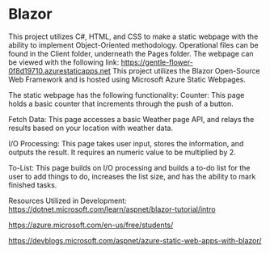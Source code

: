 # Blazor
This project utilizes C#, HTML, and CSS to make a static webpage with the ability to implement Object-Oriented methodology. Operational files can be found in the Client folder, underneath the Pages folder. The webpage can be viewed with the following link: https://gentle-flower-0f8d19710.azurestaticapps.net
This project utilizes the Blazor Open-Source Web Framework and is hosted using Microsoft Azure Static Webpages.

The static webpage has the following functionality:
Counter:
This page holds a basic counter that increments through the push of a button. 

Fetch Data:
This page accesses a basic Weather page API, and relays the results based on your location with weather data.

I/O Processing:
This page takes user input, stores the information, and outputs the result. It requires an numeric value to be multiplied by 2.

To-List:
This page builds on I/O processing and builds a to-do list for the user to add things to do, increases the list size, and has the ability to mark finished tasks. 

Resources Utilized in Development:
https://dotnet.microsoft.com/learn/aspnet/blazor-tutorial/intro

https://azure.microsoft.com/en-us/free/students/

https://devblogs.microsoft.com/aspnet/azure-static-web-apps-with-blazor/
